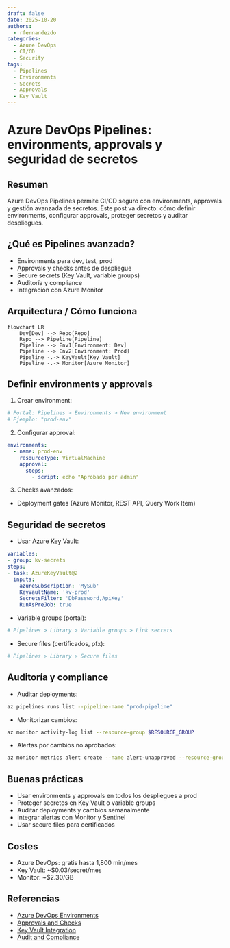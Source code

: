 ```yaml
---
draft: false
date: 2025-10-20
authors:
  - rfernandezdo
categories:
  - Azure DevOps
  - CI/CD
  - Security
tags:
  - Pipelines
  - Environments
  - Secrets
  - Approvals
  - Key Vault
---
```


# Azure DevOps Pipelines: environments, approvals y seguridad de secretos

## Resumen
Azure DevOps Pipelines permite CI/CD seguro con environments, approvals y gestión avanzada de secretos. Este post va directo: cómo definir environments, configurar approvals, proteger secretos y auditar despliegues.

## ¿Qué es Pipelines avanzado?

- Environments para dev, test, prod
- Approvals y checks antes de despliegue
- Secure secrets (Key Vault, variable groups)
- Auditoría y compliance
- Integración con Azure Monitor

## Arquitectura / Cómo funciona
```mermaid
flowchart LR
    Dev[Dev] --> Repo[Repo]
    Repo --> Pipeline[Pipeline]
    Pipeline --> Env1[Environment: Dev]
    Pipeline --> Env2[Environment: Prod]
    Pipeline -.-> KeyVault[Key Vault]
    Pipeline -.-> Monitor[Azure Monitor]
```

## Definir environments y approvals

1. Crear environment:
```bash
# Portal: Pipelines > Environments > New environment
# Ejemplo: "prod-env"
```

2. Configurar approval:
```yaml
environments:
  - name: prod-env
    resourceType: VirtualMachine
    approval:
      steps:
        - script: echo "Aprobado por admin"
```

3. Checks avanzados:
- Deployment gates (Azure Monitor, REST API, Query Work Item)

## Seguridad de secretos

- Usar Azure Key Vault:
```yaml
variables:
- group: kv-secrets
steps:
- task: AzureKeyVault@2
  inputs:
    azureSubscription: 'MySub'
    KeyVaultName: 'kv-prod'
    SecretsFilter: 'DbPassword,ApiKey'
    RunAsPreJob: true
```

- Variable groups (portal):
```bash
# Pipelines > Library > Variable groups > Link secrets
```

- Secure files (certificados, pfx):
```bash
# Pipelines > Library > Secure files
```

## Auditoría y compliance

- Auditar deployments:
```bash
az pipelines runs list --pipeline-name "prod-pipeline"
```

- Monitorizar cambios:
```bash
az monitor activity-log list --resource-group $RESOURCE_GROUP
```

- Alertas por cambios no aprobados:
```bash
az monitor metrics alert create --name alert-unapproved --resource-group $RESOURCE_GROUP --scopes /subscriptions/$SUB_ID/resourceGroups/$RESOURCE_GROUP/providers/Microsoft.DevOps/pipelines/prod-pipeline --condition "total UnapprovedDeployments > 0" --window-size 5m --action $ACTION_GROUP_ID
```

## Buenas prácticas

- Usar environments y approvals en todos los despliegues a prod
- Proteger secretos en Key Vault o variable groups
- Auditar deployments y cambios semanalmente
- Integrar alertas con Monitor y Sentinel
- Usar secure files para certificados

## Costes

- Azure DevOps: gratis hasta 1,800 min/mes
- Key Vault: ~$0.03/secret/mes
- Monitor: ~$2.30/GB

## Referencias

- [Azure DevOps Environments](https://learn.microsoft.com/azure/devops/pipelines/process/environments)
- [Approvals and Checks](https://learn.microsoft.com/azure/devops/pipelines/process/approvals)
- [Key Vault Integration](https://learn.microsoft.com/azure/devops/pipelines/library/variable-groups)
- [Audit and Compliance](https://learn.microsoft.com/azure/devops/organizations/audit/audit-log)
